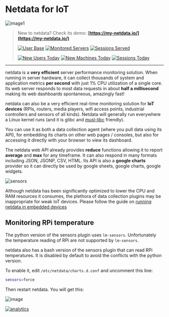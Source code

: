 # Netdata for IoT

![image1](https://cloud.githubusercontent.com/assets/2662304/14252446/11ae13c4-fa90-11e5-9d03-d93a3eb3317a.gif)

> New to netdata? Check its demo: **[https://my-netdata.io/](https://my-netdata.io/)**
>
> [![User Base](https://registry.my-netdata.io/api/v1/badge.svg?chart=netdata.registry_entries&dimensions=persons&label=user%20base&units=null&value_color=blue&precision=0&v41)](https://registry.my-netdata.io/#netdata_registry) [![Monitored Servers](https://registry.my-netdata.io/api/v1/badge.svg?chart=netdata.registry_entries&dimensions=machines&label=servers%20monitored&units=null&value_color=orange&precision=0&v41)](https://registry.my-netdata.io/#netdata_registry) [![Sessions Served](https://registry.my-netdata.io/api/v1/badge.svg?chart=netdata.registry_sessions&label=sessions%20served&units=null&value_color=yellowgreen&precision=0&v41)](https://registry.my-netdata.io/#netdata_registry)
> 
> [![New Users Today](https://registry.my-netdata.io/api/v1/badge.svg?chart=netdata.registry_entries&dimensions=persons&after=-86400&options=unaligned&group=incremental-sum&label=new%20users%20today&units=null&value_color=blue&precision=0&v40)](https://registry.my-netdata.io/#netdata_registry) [![New Machines Today](https://registry.my-netdata.io/api/v1/badge.svg?chart=netdata.registry_entries&dimensions=machines&group=incremental-sum&after=-86400&options=unaligned&label=servers%20added%20today&units=null&value_color=orange&precision=0&v40)](https://registry.my-netdata.io/#netdata_registry) [![Sessions Today](https://registry.my-netdata.io/api/v1/badge.svg?chart=netdata.registry_sessions&after=-86400&group=incremental-sum&options=unaligned&label=sessions%20served%20today&units=null&value_color=yellowgreen&precision=0&v40)](https://registry.my-netdata.io/#netdata_registry)

---

netdata is a **very efficient** server performance monitoring solution. When running in server hardware, it can collect thousands of system and application metrics **per second** with just 1% CPU utilization of a single core. Its web server responds to most data requests in about **half a millisecond** making its web dashboards spontaneous, amazingly fast!

netdata can also be a very efficient real-time monitoring solution for **IoT devices** (RPIs, routers, media players, wifi access points, industrial controllers and sensors of all kinds). Netdata will generally run everywhere a Linux kernel runs (and it is glibc and [musl-libc](https://www.musl-libc.org/) friendly).

You can use it as both a data collection agent (where you pull data using its API), for embedding its charts on other web pages / consoles, but also for accessing it directly with your browser to view its dashboard.

The netdata web API already provides **reduce** functions allowing it to report **average** and **max** for any timeframe. It can also respond in many formats including JSON, JSONP, CSV, HTML. Its API is also a **google charts** provider so it can directly be used by google sheets, google charts, google widgets.

![sensors](https://cloud.githubusercontent.com/assets/2662304/15339745/8be84540-1c8e-11e6-9e9a-106dea7539b6.gif)

Although netdata has been significantly optimized to lower the CPU and RAM resources it consumes, the plethora of data collection plugins may be inappropriate for weak IoT devices. Please follow the guide on [running netdata in embedded devices](Performance.md)

## Monitoring RPi temperature

The python version of the sensors plugin uses `lm-sensors`. Unfortunately the temperature reading of RPi are not supported by `lm-sensors`.

netdata also has a bash version of the sensors plugin that can read RPi temperatures. It is disabled by default to avoid the conflicts with the python version.

To enable it, edit `/etc/netdata/charts.d.conf` and uncomment this line:

```sh
sensors=force
```

Then restart netdata. You will get this:

![image](https://user-images.githubusercontent.com/2662304/29658868-23aa65ae-88c5-11e7-9dad-c159600db5cc.png)

[![analytics](https://www.google-analytics.com/collect?v=1&aip=1&t=pageview&_s=1&ds=github&dr=https%3A%2F%2Fgithub.com%2Fnetdata%2Fnetdata&dl=https%3A%2F%2Fmy-netdata.io%2Fgithub.%2Fdocs%2Fnetdata-for-IoT&_u=MAC~&cid=5792dfd7-8dc4-476b-af31-da2fdb9f93d2&tid=UA-64295674-3)]()
